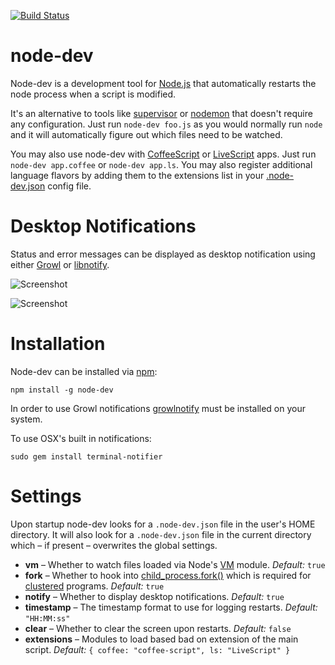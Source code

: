 [![Build Status](https://secure.travis-ci.org/fgnass/node-dev.png)](http://travis-ci.org/fgnass/node-dev)

# node-dev

Node-dev is a development tool for [Node.js](http://nodejs.org) that automatically restarts the node process when a script is modified.

It's an alternative to tools like [supervisor](https://github.com/isaacs/node-supervisor) or [nodemon](https://github.com/remy/nodemon) that doesn't require any configuration. Just run `node-dev foo.js` as you would normally run `node` and it will automatically figure out which files need to be watched.

You may also use node-dev with [CoffeeScript](http://http://coffeescript.org/) or [LiveScript](http://livescript.net/) apps. Just run `node-dev app.coffee` or `node-dev app.ls`. You may also register additional language flavors by adding them to the extensions list in your [.node-dev.json](#settings) config file.


Desktop Notifications
=====================

Status and error messages can be displayed as desktop notification using either [Growl](http://growl.info/about.php) or [libnotify](http://developer.gnome.org/libnotify/).

![Screenshot](http://fgnass.github.com/images/node-dev.png)

![Screenshot](http://fgnass.github.com/images/node-dev-linux.png)


Installation
============

Node-dev can be installed via [npm](http://github.com/isaacs/npm):

    npm install -g node-dev

In order to use Growl notifications [growlnotify](http://growl.info/extras.php#growlnotify) must be installed on your system.

To use OSX's built in notifications:

    sudo gem install terminal-notifier

Settings
========

Upon startup node-dev looks for a `.node-dev.json` file in the user's HOME directory. It will also look for a `.node-dev.json` file in the current directory which – if present – overwrites the global settings.

* __vm__ – Whether to watch files loaded via Node's [VM](http://nodejs.org/docs/latest/api/vm.html) module. _Default:_ `true`
* __fork__ – Whether to hook into [child_process.fork()](http://nodejs.org/docs/latest/api/child_process.html#child_process_child_process_fork_modulepath_args_options) which is required for [clustered](http://nodejs.org/docs/latest/api/cluster.html) programs. _Default:_ `true`
* __notify__ – Whether to display desktop notifications. _Default:_ `true`
* __timestamp__ – The timestamp format to use for logging restarts. _Default:_ `"HH:MM:ss"`
* __clear__ – Whether to clear the screen upon restarts. _Default:_ `false`
* __extensions__ – Modules to load based bad on extension of the main script. _Default:_
  `{ coffee: "coffee-script", ls: "LiveScript" }`
